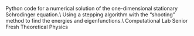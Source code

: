 Python code for a numerical solution of the one-dimensional stationary Schrodinger equation.\\
Using a stepping algorithm with the “shooting” method to find the energies and eigenfunctions.\\
Computational Lab Senior Fresh Theoretical Physics
